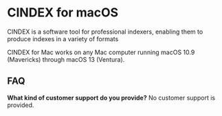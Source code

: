 # CINDEX for macOS
CINDEX is a software tool for professional indexers, enabling them to produce indexes in a variety of formats

CINDEX for Mac works on any Mac computer running macOS 10.9 (Mavericks) through macOS 13 (Ventura).

## FAQ

**What kind of customer support do you provide?**
No customer support is provided.
